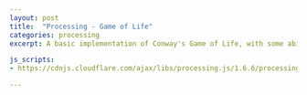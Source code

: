 ```yaml
---
layout: post
title:  "Processing - Game of Life"
categories: processing
excerpt: A basic implementation of Conway's Game of Life, with some ability to 'paint' automaton like the GliderGun onto the world.

js_scripts:
- https://cdnjs.cloudflare.com/ajax/libs/processing.js/1.6.6/processing.js

---
```


<canvas data-processing-sources="game_of_life.pde"></canvas>

